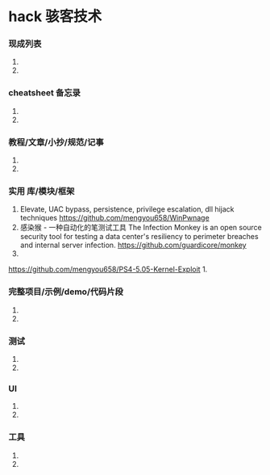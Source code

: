 # hack 骇客技术
### 现成列表
1. 
1. 
### cheatsheet 备忘录
1. 
1. 
### 教程/文章/小抄/规范/记事
1. 
1. 
### 实用 库/模块/框架
1.  Elevate, UAC bypass, persistence, privilege escalation, dll hijack techniques 
https://github.com/mengyou658/WinPwnage
1. 感染猴 - 一种自动化的笔测试工具 The Infection Monkey is an open source security tool for testing a data center's resiliency to perimeter breaches and internal server infection.
https://github.com/guardicore/monkey
1. 
https://github.com/mengyou658/PS4-5.05-Kernel-Exploit
1. 
### 完整项目/示例/demo/代码片段
1. 
1. 
### 测试
1. 
1. 
### UI
1. 
1. 
### 工具
1. 
1. 
